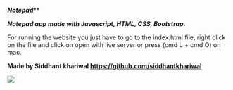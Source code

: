 *********Notepad***********

***Notepad app made with Javascript, HTML, CSS, Bootstrap.***

For running the website you just have to go to the index.html file, 
right click on the file and click on open with live server or press (cmd L + cmd O) on mac.

**Made by Siddhant khariwal https://github.com/siddhantkhariwal**

![](https://i.imgur.com/4GEkv2P.gifv)
